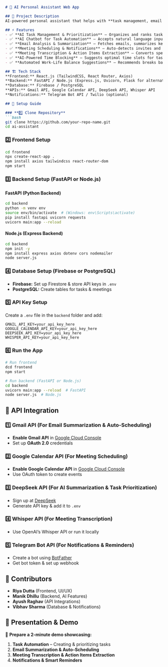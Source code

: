 ```markdown
# 🚀 AI Personal Assistant Web App

## 📌 Project Description
AI-powered personal assistant that helps with **task management, email summarization, meeting scheduling, transcription, and notifications**. The web app integrates multiple APIs to automate workflow and improve productivity.

## ⚡ Features
- ✅ **AI Task Management & Prioritization** – Organizes and ranks tasks based on importance.
- ✅ **AI Chatbot for Task Automation** – Accepts natural language inputs for scheduling tasks.
- ✅ **Email Analysis & Summarization** – Fetches emails, summarizes key points, and auto-schedules meetings.
- ✅ **Meeting Scheduling & Notifications** – Auto-detects invites and schedules meetings in Google Calendar.
- ✅ **Meeting Transcription & Action Items Extraction** – Converts speech to text and extracts key action items.
- ✅ **AI-Powered Time Blocking** – Suggests optimal time slots for tasks.
- ✅ **Automated Work-Life Balance Suggestions** – Recommends breaks based on workload.

## 🏗️ Tech Stack
**Frontend:** React.js (TailwindCSS, React Router, Axios)  
**Backend:** FastAPI / Node.js (Express.js, Uvicorn, Flask for alternative)  
**Database:** Firebase / PostgreSQL  
**APIs:** Gmail API, Google Calendar API, DeepSeek API, Whisper API  
**Notifications:** Telegram Bot API / Twilio (optional)  

## 🚀 Setup Guide

### **1️⃣ Clone Repository**
```bash
git clone https://github.com/your-repo-name.git
cd ai-assistant
```

### **2️⃣ Frontend Setup**
```bash
cd frontend
npx create-react-app .
npm install axios tailwindcss react-router-dom
npm start
```

### **3️⃣ Backend Setup (FastAPI or Node.js)**
#### **FastAPI (Python Backend)**
```bash
cd backend
python -m venv env
source env/bin/activate  # (Windows: env\Scripts\activate)
pip install fastapi uvicorn requests
uvicorn main:app --reload
```

#### **Node.js (Express Backend)**
```bash
cd backend
npm init -y
npm install express axios dotenv cors nodemailer
node server.js
```

### **4️⃣ Database Setup** (Firebase or PostgreSQL)
- **Firebase:** Set up Firestore & store API keys in `.env`  
- **PostgreSQL:** Create tables for tasks & meetings  

### **5️⃣ API Key Setup**
Create a `.env` file in the `backend` folder and add:
```env
GMAIL_API_KEY=your_api_key_here
GOOGLE_CALENDAR_API_KEY=your_api_key_here
DEEPSEEK_API_KEY=your_api_key_here
WHISPER_API_KEY=your_api_key_here
```

### **6️⃣ Run the App**
```bash
# Run frontend
dcd frontend
npm start

# Run backend (FastAPI or Node.js)
cd backend
uvicorn main:app --reload  # FastAPI
node server.js  # Node.js
```

## 📜 API Integration
### **1️⃣ Gmail API (For Email Summarization & Auto-Scheduling)**
- **Enable Gmail API** in [Google Cloud Console](https://console.cloud.google.com/)
- Set up **OAuth 2.0** credentials

### **2️⃣ Google Calendar API (For Meeting Scheduling)**
- **Enable Google Calendar API** in [Google Cloud Console](https://console.cloud.google.com/)
- Use OAuth token to create events

### **3️⃣ DeepSeek API (For AI Summarization & Task Prioritization)**
- Sign up at [DeepSeek](https://www.deepseek.com)
- Generate API key & add it to `.env`

### **4️⃣ Whisper API (For Meeting Transcription)**
- Use OpenAI’s Whisper API or run it locally

### **5️⃣ Telegram Bot API (For Notifications & Reminders)**
- Create a bot using [BotFather](https://t.me/botfather)
- Get bot token & set up webhook

## 🎯 Contributors
- **Riya Dutta** (Frontend, UI/UX)  
- **Manik Dhillu** (Backend, AI Features)  
- **Ayush Raghav** (API Integrations)  
- **Vibhav Sharma** (Database & Notifications)  

## 🎤 Presentation & Demo
📌 **Prepare a 2-minute demo showcasing:**
1. **Task Automation** – Creating & prioritizing tasks
2. **Email Summarization & Auto-Scheduling**
3. **Meeting Transcription & Action Items Extraction**
4. **Notifications & Smart Reminders**
